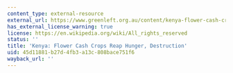 ```yaml
---
content_type: external-resource
external_url: https://www.greenleft.org.au/content/kenya-flower-cash-crops-reap-hunger-destruction
has_external_license_warning: true
license: https://en.wikipedia.org/wiki/All_rights_reserved
status: ''
title: 'Kenya: Flower Cash Crops Reap Hunger, Destruction'
uid: 45d11881-b27d-4fb3-a13c-808bace751f6
wayback_url: ''
---
```

